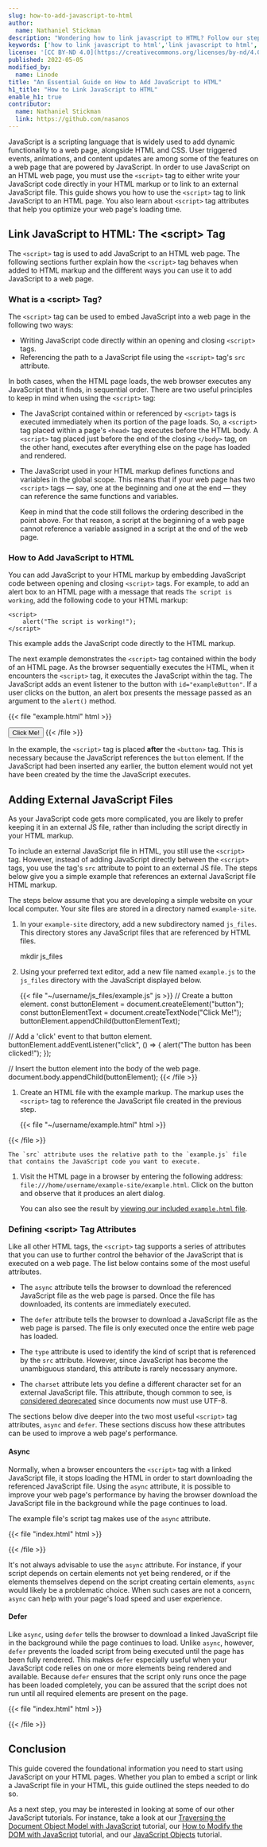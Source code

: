 ```yaml
---
slug: how-to-add-javascript-to-html
author:
  name: Nathaniel Stickman
description: "Wondering how to link javascript to HTML? Follow our step-by-step instructions, including examples, plus tips on how to add external javascript files."
keywords: ['how to link javascript to html','link javascript to html','add javascript to html']
license: '[CC BY-ND 4.0](https://creativecommons.org/licenses/by-nd/4.0)'
published: 2022-05-05
modified_by:
  name: Linode
title: "An Essential Guide on How to Add JavaScript to HTML"
h1_title: "How to Link JavaScript to HTML"
enable_h1: true
contributor:
  name: Nathaniel Stickman
  link: https://github.com/nasanos
---
```


JavaScript is a scripting language that is widely used to add dynamic functionality to a web page, alongside HTML and CSS. User triggered events, animations, and content updates are among some of the features on a web page that are powered by JavaScript. In order to use JavaScript on an HTML web page, you must use the `<script>` tag to either write your JavaScript code directly in your HTML markup or to link to an external JavaScript file. This guide shows you how to use the `<script>` tag to link JavaScript to an HTML page. You also learn about `<script>` tag attributes that help you optimize your web page's loading time.

## Link JavaScript to HTML: The \<script\> Tag

The `<script>` tag is used to add JavaScript to an HTML web page. The following sections further explain how the `<script>` tag behaves when added to HTML markup and the different ways you can use it to add JavaScript to a web page.

### What is a \<script\> Tag?

The `<script>` tag can be used to embed JavaScript into a web page in the following two ways:

- Writing JavaScript code directly within an opening and closing `<script>` tags.
- Referencing the path to a JavaScript file using the `<script>` tag's `src` attribute.

In both cases, when the HTML page loads, the web browser executes any JavaScript that it finds, in sequential order. There are two useful principles to keep in mind when using the `<script>` tag:

- The JavaScript contained within or referenced by `<script>` tags is executed immediately when its portion of the page loads. So, a `<script>` tag placed within a page's `<head>` tag executes before the HTML body. A `<script>` tag placed just before the end of the closing `</body>` tag, on the other hand, executes after everything else on the page has loaded and rendered.

- The JavaScript used in your HTML markup defines functions and variables in the global scope. This means that if your web page has two `<script>` tags — say, one at the beginning and one at the end — they can reference the same functions and variables.

    Keep in mind that the code still follows the ordering described in the point above. For that reason, a script at the beginning of a web page cannot reference a variable assigned in a script at the end of the web page.

### How to Add JavaScript to HTML

You can add JavaScript to your HTML markup by embedding JavaScript code between opening and closing `<script>` tags. For example, to add an alert box to an HTML page with a message that reads `The script is working`, add the following code to your HTML markup:

    <script>
        alert("The script is working!");
    </script>

This example adds the JavaScript code directly to the HTML markup.

The next example demonstrates the `<script>` tag contained within the body of an HTML page. As the browser sequentially executes the HTML, when it encounters the `<script>` tag, it executes the JavaScript within the tag. The JavaScript adds an event listener to the button with `id="exampleButton"`. If a user clicks on the button, an alert box presents the message passed as an argument to the `alert()` method.

{{< file "example.html" html >}}
<!doctype html>
<html lang="en">
  <head>
    <title>Example Web Page with JavaScript</title>
  </head>
  <body>
    <button id="exampleButton">Click Me!</button>
    <script>
        exampleButtonElement = document.getElementById("exampleButton");
        exampleButtonElement.addEventListener("onclick", () => {
            alert("The button has been clicked!");
        }
    </script>
  </body>
</html>
{{< /file >}}

In the example, the `<script>` tag is placed **after** the `<button>` tag. This is necessary because the JavaScript references the `button` element. If the JavaScript had been inserted any earlier, the button element would not yet have been created by the time the JavaScript executes.

## Adding External JavaScript Files

As your JavaScript code gets more complicated, you are likely to prefer keeping it in an external JS file, rather than including the script directly in your HTML markup.

To include an external JavaScript file in HTML, you still use the `<script>` tag. However, instead of adding JavaScript directly between the `<script>` tags, you use the tag's `src` attribute to point to an external JS file. The steps below give you a simple example that references an external JavaScript file HTML markup.

The steps below assume that you are developing a simple website on your local computer. Your site files are stored in a directory named `example-site`.

1. In your `example-site` directory, add a new subdirectory named `js_files`. This directory stores any JavaScript files that are referenced by HTML files.

    mkdir js_files

1. Using your preferred text editor, add a new file named `example.js` to the `js_files` directory with the JavaScript displayed below.

    {{< file "~/username/js_files/example.js" js >}}
// Create a button element.
const buttonElement = document.createElement("button");
const buttonElementText = document.createTextNode("Click Me!");
buttonElement.appendChild(buttonElementText);

// Add a 'click' event to that button element.
buttonElement.addEventListener("click", () => {
    alert("The button has been clicked!");
});

// Insert the button element into the body of the web page.
document.body.appendChild(buttonElement);
    {{< /file >}}

1. Create an HTML file with the example markup. The markup uses the `<script>` tag to reference the JavaScript file created in the previous step.

    {{< file "~/username/example.html" html >}}
<!doctype html>
<html lang="en">
  <head>
    <title>Example Web Page with JavaScript</title>
  </head>
  <body>
    <script src="js_files/example.js"></script>
  </body>
</html>
    {{< /file >}}

    The `src` attribute uses the relative path to the `example.js` file that contains the JavaScript code you want to execute.

1. Visit the HTML page in a browser by entering the following address: `file:///home/username/example-site/example.html`. Click on the button and observe that it produces an alert dialog.

    You can also see the result by [viewing our included `example.html` file](example.html).

### Defining \<script\> Tag Attributes

Like all other HTML tags, the `<script>` tag supports a series of attributes that you can use to further control the behavior of the JavaScript that is executed on a web page. The list below contains some of the most useful attributes.

- The `async` attribute tells the browser to download the referenced JavaScript file as the web page is parsed. Once the file has downloaded, its contents are immediately executed.

- The `defer` attribute tells the browser to download a JavaScript file as the web page is parsed. The file is only executed once the entire web page has loaded.

- The `type` attribute is used to identify the kind of script that is referenced by the `src` attribute. However, since JavaScript has become the unambiguous standard, this attribute is rarely necessary anymore.

- The `charset` attribute lets you define a different character set for an external JavaScript file. This attribute, though common to see, is [considered deprecated](https://developer.mozilla.org/en-US/docs/Web/HTML/Element/script#attr-charset) since documents now must use UTF-8.

The sections below dive deeper into the two most useful `<script>` tag attributes, `async` and `defer`. These sections discuss how these attributes can be used to improve a web page's performance.

#### Async

Normally, when a browser encounters the `<script>` tag with a linked JavaScript file, it stops loading the HTML in order to start downloading the referenced JavaScript file. Using the `async` attribute, it is possible to improve your web page's performance by having the browser download the JavaScript file in the background while the page continues to load.

The example file's script tag makes use of the `async` attribute.

{{< file "index.html" html >}}
<!doctype html>
<html lang="en">
  <head>
    <title>Example Web Page with JavaScript</title>
  </head>
  <body>
    <script src="js_files/main.js" async></script>
  </body>
</html>
{{< /file >}}

It's not always advisable to use the `async` attribute. For instance, if your script depends on certain elements not yet being rendered, or if the elements themselves depend on the script creating certain elements, `async` would likely be a problematic choice. When such cases are not a concern, `async` can help with your page's load speed and user experience.

#### Defer

Like `async`, using `defer` tells the browser to download a linked JavaScript file in the background while the page continues to load. Unlike `async`, however, `defer` prevents the loaded script from being executed until the page has been fully rendered. This makes `defer` especially useful when your JavaScript code relies on one or more elements being rendered and available. Because `defer` ensures that the script only runs once the page has been loaded completely, you can be assured that the script does not run until all required elements are present on the page.

{{< file "index.html" html >}}
<!doctype html>
<html lang="en">
  <head>
    <title>Example Web Page with JavaScript</title>
  </head>
  <body>
    <script src="js_files/main.js" defer></script>
  </body>
</html>
{{< /file >}}

## Conclusion

This guide covered the foundational information you need to start using JavaScript on your HTML pages. Whether you plan to embed a script or link a JavaScript file in your HTML, this guide outlined the steps needed to do so.

As a next step, you may be interested in looking at some of our other JavaScript tutorials. For instance, take a look at our [Traversing the Document Object Model with JavaScript](/docs/guides/traversing-the-dom/) tutorial, our [How to Modify the DOM with JavaScript](/docs/guides/javascript-dom-manipulation/) tutorial, and our [JavaScript Objects](/docs/guides/javascript-objects-tutorial/) tutorial.


